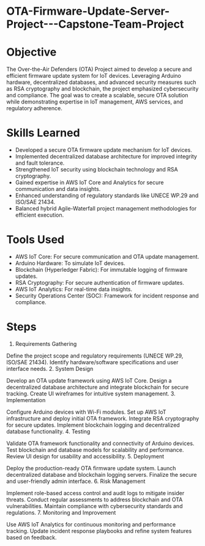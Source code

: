 # OTA-Firmware-Update-Server-Project---Capstone-Team-Project

# Objective
The Over-the-Air Defenders (OTA) Project aimed to develop a secure and efficient firmware update system for IoT devices. Leveraging Arduino hardware, decentralized databases, and advanced security measures such as RSA cryptography and blockchain, the project emphasized cybersecurity and compliance. The goal was to create a scalable, secure OTA solution while demonstrating expertise in IoT management, AWS services, and regulatory adherence.

# Skills Learned
<ul>
  <li>Developed a secure OTA firmware update mechanism for IoT devices.</li>
  <li>Implemented decentralized database architecture for improved integrity and fault tolerance.</li>
  <li>Strengthened IoT security using blockchain technology and RSA cryptography.</li>
  <li>Gained expertise in AWS IoT Core and Analytics for secure communication and data insights.</li>
  <li>Enhanced understanding of regulatory standards like UNECE WP.29 and ISO/SAE 21434.</li>
  <li>Balanced hybrid Agile-Waterfall project management methodologies for efficient execution.</li>
</ul>

# Tools Used
<ul>
  <li>AWS IoT Core: For secure communication and OTA update management.</li>
  <li>Arduino Hardware: To simulate IoT devices.</li>
  <li>Blockchain (Hyperledger Fabric): For immutable logging of firmware updates.</li>
  <li>RSA Cryptography: For secure authentication of firmware updates.</li>
  <li>AWS IoT Analytics: For real-time data insights.</li>
  <li>Security Operations Center (SOC): Framework for incident response and compliance.</li>
</ul>

# Steps
1. Requirements Gathering

Define the project scope and regulatory requirements (UNECE WP.29, ISO/SAE 21434).
Identify hardware/software specifications and user interface needs.
2. System Design

Develop an OTA update framework using AWS IoT Core.
Design a decentralized database architecture and integrate blockchain for secure tracking.
Create UI wireframes for intuitive system management.
3. Implementation

Configure Arduino devices with Wi-Fi modules.
Set up AWS IoT infrastructure and deploy initial OTA framework.
Integrate RSA cryptography for secure updates.
Implement blockchain logging and decentralized database functionality.
4. Testing

Validate OTA framework functionality and connectivity of Arduino devices.
Test blockchain and database models for scalability and performance.
Review UI design for usability and accessibility.
5. Deployment

Deploy the production-ready OTA firmware update system.
Launch decentralized database and blockchain logging servers.
Finalize the secure and user-friendly admin interface.
6. Risk Management

Implement role-based access control and audit logs to mitigate insider threats.
Conduct regular assessments to address blockchain and OTA vulnerabilities.
Maintain compliance with cybersecurity standards and regulations.
7. Monitoring and Improvement

Use AWS IoT Analytics for continuous monitoring and performance tracking.
Update incident response playbooks and refine system features based on feedback.
